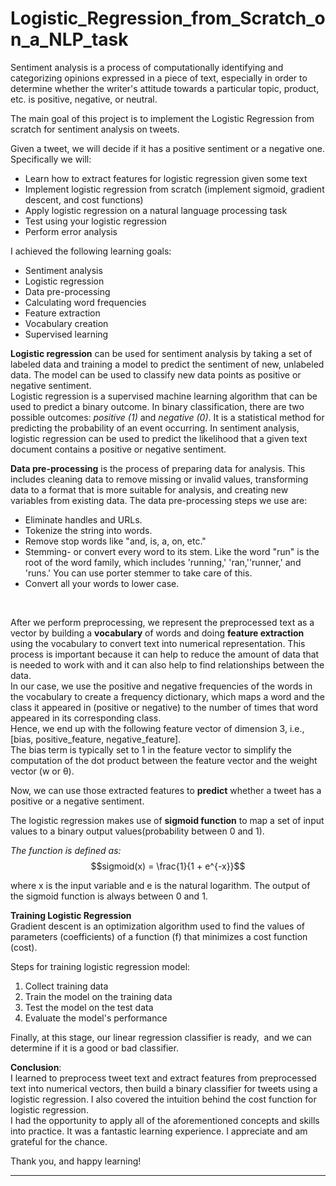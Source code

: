 # Logistic_Regression_from_Scratch_on_a_NLP_task
Sentiment analysis is a process of computationally identifying and categorizing opinions expressed in a piece of text, especially in order to determine whether the writer's attitude towards a particular topic, product, etc. is positive, negative, or neutral.

The main goal of this project is to implement the Logistic Regression from scratch for sentiment analysis on tweets.

Given a tweet, we will decide if it has a positive sentiment or a negative one. Specifically we will:

* Learn how to extract features for logistic regression given some text
* Implement logistic regression from scratch (implement sigmoid, gradient descent, and cost functions)
* Apply logistic regression on a natural language processing task
* Test using your logistic regression
* Perform error analysis

I achieved the following learning goals:
* Sentiment analysis
* Logistic regression
* Data pre-processing
* Calculating word frequencies
* Feature extraction
* Vocabulary creation
* Supervised learning

**Logistic regression** can be used for sentiment analysis by taking a set of labeled data and training a model to predict the sentiment of new, unlabeled data. The model can be used to classify new data points as positive or negative sentiment.<br>
Logistic regression is a supervised machine learning algorithm that can be used to predict a binary outcome. In binary classification, there are two possible outcomes: *positive (1)* and *negative (0)*. It is a statistical method for predicting the probability of an event occurring. In sentiment analysis, logistic regression can be used to predict the likelihood that a given text document contains a positive or negative sentiment.

**Data pre-processing** is the process of preparing data for analysis. This includes cleaning data to remove missing or invalid values, transforming data to a format that is more suitable for analysis, and creating new variables from existing data.
The data pre-processing steps we use are:
* Eliminate handles and URLs.
* Tokenize the string into words.
* Remove stop words like "and, is, a, on, etc."
* Stemming- or convert every word to its stem. Like the word "run" is the root of the word family, which includes 'running,' 'ran,''runner,' and 'runs.' You can use porter stemmer to take care of this.
* Convert all your words to lower case.
<br>

After we perform preprocessing, we represent the preprocessed text as a vector by building a **vocabulary** of words and doing **feature extraction** using the vocabulary to convert text into numerical representation. This process is important because it can help to reduce the amount of data that is needed to work with and it can also help to find relationships between the data.<br>
In our case, we use the positive and negative frequencies of the words in the vocabulary to create a frequency dictionary, which maps a word and the class it appeared in (positive or negative) to the number of times that word appeared in its corresponding class.<br>
Hence, we end up with the following feature vector of dimension 3, i.e., [bias, positive_feature, negative_feature]. <br>
The bias term is typically set to 1 in the feature vector to simplify the computation of the dot product between the feature vector and the weight vector (w or θ).

Now, we can use those extracted features to **predict** whether a tweet has a positive or a negative sentiment. 

The logistic regression makes use of **sigmoid function** to map a set of input values to a binary output values(probability between 0 and 1).

*The function is defined as:*
$$sigmoid(x) = \frac{1}{1 + e^{-x}}$$

where x is the input variable and e is the natural logarithm. The output of the sigmoid function is always between 0 and 1.

**Training Logistic Regression**
<br>
Gradient descent is an optimization algorithm used to find the values of parameters (coefficients) of a function (f) that minimizes a cost function (cost).<br>

Steps for training logistic regression model:
1. Collect training data
2. Train the model on the training data
3. Test the model on the test data
4. Evaluate the model's performance<br>

Finally, at this stage, our linear regression classifier is ready, 
and we can determine if it is a good or bad classifier.
<br>

**Conclusion**:<br>
I learned to preprocess tweet text and extract features from preprocessed text into numerical vectors, then build a binary classifier for tweets using a logistic regression. I also covered the intuition behind the cost function for logistic regression. <br>
I had the opportunity to apply all of the aforementioned concepts and skills into practice. It was a fantastic learning experience. I appreciate and am grateful for the chance.
<br>

Thank you, and happy learning!<br>

---